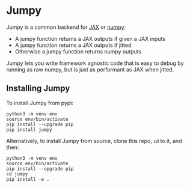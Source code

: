 # Jumpy

Jumpy is a common backend for [JAX](https://github.com/google/jax) or
[numpy](https://numpy.org/):

* A jumpy function returns a JAX outputs if given a JAX inputs
* A jumpy function returns a JAX outputs if jitted
* Otherwise a jumpy function returns numpy outputs

Jumpy lets you write framework agnostic code that is easy to debug by running
as raw numpy, but is just as performant as JAX when jitted.

## Installing Jumpy

To install Jumpy from pypi:

```
python3 -m venv env
source env/bin/activate
pip install --upgrade pip
pip install jumpy
```

Alternatively, to install Jumpy from source, clone this repo, `cd` to it, and then:

```
python3 -m venv env
source env/bin/activate
pip install --upgrade pip
cd jumpy
pip install -e .
```
